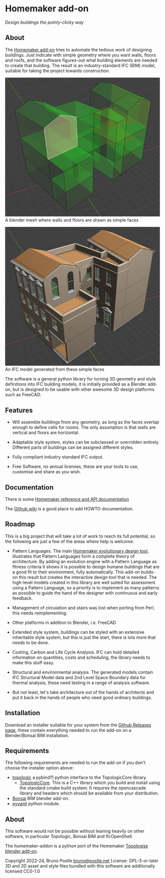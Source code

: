 # Homemaker add-on

*Design buildings the pointy-clicky way*

## About

The [Homemaker add-on](https://github.com/brunopostle/homemaker-addon) tries to
automate the tedious work of designing buildings.  Just indicate with simple
geometry where you want walls, floors and roofs, and the software figures-out
what building elements are needed to create that building. The result is an
industry-standard IFC (BIM) model, suitable for taking the project towards
construction.

![A blender mesh where walls and floors are drawn as simple faces](docs/example-mesh.png)
A blender mesh where walls and floors are drawn as simple faces

![An IFC model generated from these simple faces](docs/example-ifc.png)
An IFC model generated from these simple faces

The software is a general python library for turning 3D geometry and style
definitions into IFC building models, it is initially provided as a Blender
add-on, but is designed to be usable with other awesome 3D design platforms
such as FreeCAD.

## Features

- Will assemble buildings from any geometry, as long as the faces overlap
enough to define cells for rooms.  The only assumption is that walls are
vertical and floors are horizontal.

- Adaptable style system, styles can be subclassed or overridden entirely.
Different parts of buildings can be assigned different styles.

- Fully compliant industry standard IFC output.

- Free Software, no annual licenses, these are your tools to use, customise and
share as you wish.

## Documentation

There is some [Homemaker reference and API
documentation](https://homemaker-addon.readthedocs.io)

The [Github wiki](https://github.com/brunopostle/homemaker-addon/wiki) is a good place to add HOWTO documentation.

## Roadmap

This is a big project that will take a lot of work to reach its full potential,
so the following are just a few of the areas where help is welcome:

- Pattern Languages. The main [Homemaker evolutionary design tool](https://bitbucket.org/brunopostle/urb/wiki/Home), illustrates that Pattern Languages form a complete theory of architecture.
By adding an evolution engine with a Pattern Language as fitness criteria it
shows it is possible to design humane buildings that are a good fit to their
environment, fully automatically.  This add-on builds-on this result but
creates the interactive design tool that is needed.  The high-level models
created in this library are well suited for assessment using a Pattern
Language, so a priority is to implement as many patterns as possible to guide
the hand of the designer with continuous and early feedback.

- Management of circulation and stairs was lost when porting from Perl, this
needs reimplementing.

- Other platforms in addition to Blender, i.e. FreeCAD

- Extended style system, buildings can be styled with an extensive inheritable
style system, but this is just the start, there is lots more that needs to
be done.

- Costing, Carbon and Life Cycle Analysis. IFC can hold detailed information on
quantities, costs and scheduling, the library needs to make this stuff easy.

- Structural and environmental analysis. The generated models contain IFC
Structural Model data and 2nd Level Space Boundary data for thermal analysis,
these need testing in a range of analysis software.

- But not least, let's take architecture out of the hands of architects and put
it back in the hands of people who need good ordinary buildings.

## Installation

Download an installer suitable for your system from the [Github Releases page](https://github.com/brunopostle/homemaker-addon/releases), these contain everything needed to run the add-on on a Blender/Bonsai BIM installation.

## Requirements

The following requirements are needed to run the add-on if you don't choose the installer option above:

- [topologic](https://github.com/wassimj/Topologic) a pybind11 python interface to the TopologicCore library.
  - [TopologicCore](https://github.com/wassimj/Topologic). This is a C++ library which you build and install using the standard cmake build system. It requires the opencascade library and headers which should be available from your distribution.
- [Bonsai](https://bonsaibim.org/) BIM blender add-on.
- [pyyaml](https://pyyaml.org/) python module.

## About

This software would not be possible without leaning heavily on other software,
in particular Topologic, Bonsai BIM and IfcOpenShell.

The homemaker-addon is a python port of the Homemaker [Topologise blender add-on](https://bitbucket.org/brunopostle/urb/src/master/blender/topologise.py).

Copyright 2022-24, Bruno Postle <bruno@postle.net>
License: GPL-3-or-later
3D and 2D asset and style files bundled with this software are additionally licensed CC0-1.0
